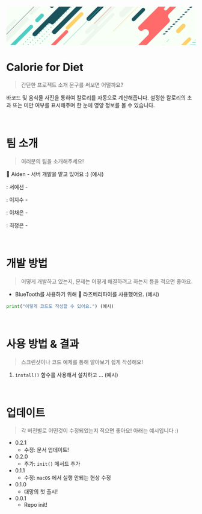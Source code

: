 ![](image_files/bg_img.jpg)

# Calorie for Diet
> 간단한 프로젝트 소개 문구를 써보면 어떨까요?

바코드 및 음식물 사진을 통하여 칼로리를 자동으로 계산해줍니다.
설정한 칼로리의 초과 또는 미만 여부를 표시해주며 한 눈에 영양 정보를 볼 수 있습니다.


<br/>

# 팀 소개
> 여러분의 팀을 소개해주세요!

:seedling: Aiden - 서버 개발을 맡고 있어요 :) (예시)

: 서예선 - 

: 이지수 - 

: 이채은 - 

: 최정은 - 

<br/>

# 개발 방법
> 어떻게 개발하고 있는지, 문제는 어떻게 해결하려고 하는지 등을 적으면 좋아요.

- BlueTooth를 사용하기 위해 :grapes: 라즈베리파이를 사용했어요. (예시)

```python
print("이렇게 코드도 작성할 수 있어요.") (예시)
```

<br/>

# 사용 방법 & 결과
> 스크린샷이나 코드 예제를 통해 알아보기 쉽게 작성해요!

1. `install()` 함수를 사용해서 설치하고 ... (예시)


<br/>

# 업데이트
> 각 버전별로 어떤것이 수정되었는지 적으면 좋아요! 아래는 예시입니다 :)

* 0.2.1
    * 수정: 문서 업데이트!
* 0.2.0
    * 추가: `init()` 메서드 추가
* 0.1.1
    * 수정: `macOS` 에서 실행 안되는 현상 수정
* 0.1.0
    * 대망의 첫 출시!
* 0.0.1
    * Repo init!

